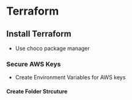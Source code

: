 # Terraform
## Install Terraform
* Use choco package manager

### Secure AWS Keys
* Create Environment Variables for AWS keys

#### Create Folder Strcuture
